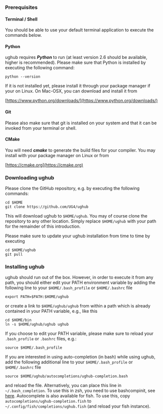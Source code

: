 ### Prerequisites

#### Terminal / Shell

You should be able to use your default terminal application to execute the commands below.

#### Python

ughub requires _**Python**_ to run (at least version 2.6 should be available, higher is recommended). Please make sure that Python is installed by executing the following command:

    python --version

If it is not installed yet, please install it through your package manager if your on Linux. On Mac-OSX, you can download and install it from

[https://www.python.org/downloads/](https://www.python.org/downloads/)

#### Git

Please also make sure that git is installed on your system and that it can be invoked from your terminal or shell.

#### CMake

You will need _**cmake**_ to generate the build files for your compiler. You may install with your package manager on Linux or from

[https://cmake.org](https://cmake.org)

### Downloading ughub
Please clone the GitHub repository, e.g. by executing the following commands:

    cd $HOME
    git clone https://github.com/UG4/ughub

This will download ughub to `$HOME/ughub`. You may of course clone the repository to any other location. Simply replace `$HOME/ughub` with your path for the remainder of this introduction.

Please make sure to update your ughub installation from time to time by executing

    cd $HOME/ughub
    git pull

### Installing ughub
ughub should run out of the box. However, in order to execute it from any path, you should either edit your PATH environment variable by adding the following line to your `$HOME/.bash_profile` or `$HOME/.bashrc` file

    export PATH=$PATH:$HOME/ughub

or create a link to `$HOME/ughub/ughub` from within a path which is already contained in your PATH variable, e.g., like this

    cd $HOME/bin
    ln -s $HOME/ughub/ughub ughub

If you choose to edit your PATH variable, please make sure to reload your `.bash_profile` or `.bashrc` files, e.g.:

    source $HOME/.bash_profile

If you are interested in using auto-completion (in bash) while using ughub, add the following additional line to your `$HOME/.bash_profile` or `$HOME/.bashrc` file

    source $HOME/ughub/autocompletions/ughub-completion.bash

and reload the file. Alternatively, you can place this line in `~/.bash_completion`.
To use this in zsh, you need to use bashcompinit, see [here](https://stackoverflow.com/a/8492043).
Autocomplete is also available for fish. To use this, copy `autocompletions/ughub-completion.fish` to `~/.config/fish/completions/ughub.fish` (and reload your fish instance).
